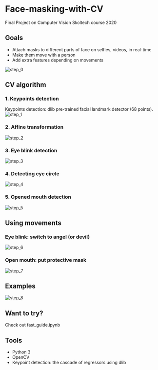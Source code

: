 # Face-masking-with-CV
Final Project on Computer Vision Skoltech course 2020

## Goals
* Attach masks to different parts of face on selfies, videos, in real-time
* Make them move with a person
* Add extra features depending on movements

![step_0](./images/masks_desc.PNG)

## CV algorithm

### 1. Keypoints detection
Keypoints detection: dlib pre-trained facial landmark detector (68 points).
![step_1](./images/1.PNG)

### 2. Affine transformation
![step_2](./images/2.PNG)

### 3. Eye blink detection
![step_3](./images/3.PNG)

### 4. Detecting eye circle
![step_4](./images/4.PNG)

### 5. Opened mouth detection
![step_5](./images/5.PNG)

## Using movements

### Eye blink: switch to angel (or devil)
![step_6](./images/6.PNG)

### Open mouth: put protective mask
![step_7](./images/7.PNG)

## Examples
![step_8](./images/8.PNG)

## Want to try?
Check out fast_guide.ipynb

## Tools
* Python 3
* OpenCV
* Keypoint detection: the cascade of regressors using dlib


